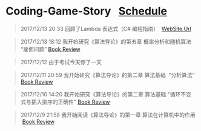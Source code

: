 # Coding-Game-Story   [Schedule](https://github.com/WindRunnerCackerChen/Coding-Game-Story/blob/master/Schedule.md "时间表")

>2017/12/13 20:33 回顾了Lambda 表达式（C# 编程指南）  [WebSite Url](https://docs.microsoft.com/zh-cn/dotnet/csharp/programming-guide/statements-expressions-operators/lambda-expressions "Lambda 表达式（C# 编程指南）")<br> 

>2017/12/13 18:12 我开始研究《算法导论》的第五章 概率分析和随机算法 “雇佣问题” [Book Review](https://github.com/WindRunnerCackerChen/Coding-Game-Story/blob/master/Book%20Review/Introduction%20to%20Algorithms.md "雇佣问题")<br> 

>2017/12/12 由于考试今天停了一天

>2017/12/11 20:59 我开始研究《算法导论》的第二章 算法基础  “分析算法”  [Book Review](https://github.com/WindRunnerCackerChen/Coding-Game-Story/blob/master/Book%20Review/Introduction%20to%20Algorithms.md "分析算法")<br>

>2017/12/10 14:20 我开始研究《算法导论》的第二章 算法基础  "循环不变式与插入排序的正确性"  [Book Review](https://github.com/WindRunnerCackerChen/Coding-Game-Story/blob/master/Book%20Review/Introduction%20to%20Algorithms.md "循环不变式与插入排序的正确性")<br>

>2017/12/9 21:58 我开始阅读《算法导论》的第一章 算法在计算机中的作用  [Book Review](https://github.com/WindRunnerCackerChen/Coding-Game-Story/blob/master/Book%20Review/Introduction%20to%20Algorithms.md "算法在计算机中的作用")

